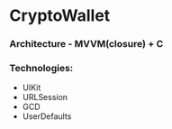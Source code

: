 # CryptoWallet

### Architecture - MVVM(closure) + C

### Technologies:
- UIKit
- URLSession
- GCD
- UserDefaults
